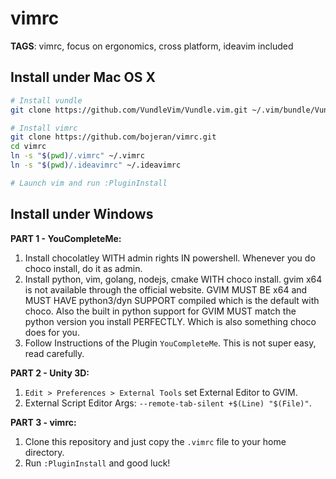 # vimrc
**TAGS**: vimrc, focus on ergonomics, cross platform, ideavim included

## Install under Mac OS X
```bash
# Install vundle
git clone https://github.com/VundleVim/Vundle.vim.git ~/.vim/bundle/Vundle.vim

# Install vimrc
git clone https://github.com/bojeran/vimrc.git
cd vimrc
ln -s "$(pwd)/.vimrc" ~/.vimrc
ln -s "$(pwd)/.ideavimrc" ~/.ideavimrc

# Launch vim and run :PluginInstall
```

## Install under Windows
**PART 1 - YouCompleteMe:**
1. Install chocolatley WITH admin rights IN powershell. Whenever you do choco install, do it as admin.
2. Install python, vim, golang, nodejs, cmake WITH choco install. gvim x64 is not available through the official website.
GVIM MUST BE x64 and MUST HAVE python3/dyn SUPPORT compiled which is the default with choco. Also the built in python support for GVIM
MUST match the python version you install PERFECTLY. Which is also something choco does for you.
3. Follow Instructions of the Plugin `YouCompleteMe`. This is not super easy, read carefully.

**PART 2 - Unity 3D:**
1. `Edit > Preferences > External Tools` set External Editor to GVIM.
2. External Script Editor Args: `--remote-tab-silent +$(Line) "$(File)"`.

**PART 3 - vimrc:**
1. Clone this repository and just copy the `.vimrc` file to your home
directory.
2. Run `:PluginInstall` and good luck!

